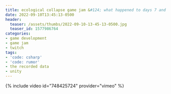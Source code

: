 ```yaml
---
title: ecological collapse game jam &#124; what happened to days 7 and 8? &#124; day 9
date: 2022-09-10T13:45:13-0500
header:
  teaser: /assets/thumbs/2022-09-10-13-45-13-0500.jpg
  teaser_id: 1577986764
categories:
- game development
- game jam
- twitch
tags:
- 'code: csharp'
- 'code: rumor'
- the recorded data
- unity
---
```

{% include video id="748425724" provider="vimeo" %}
